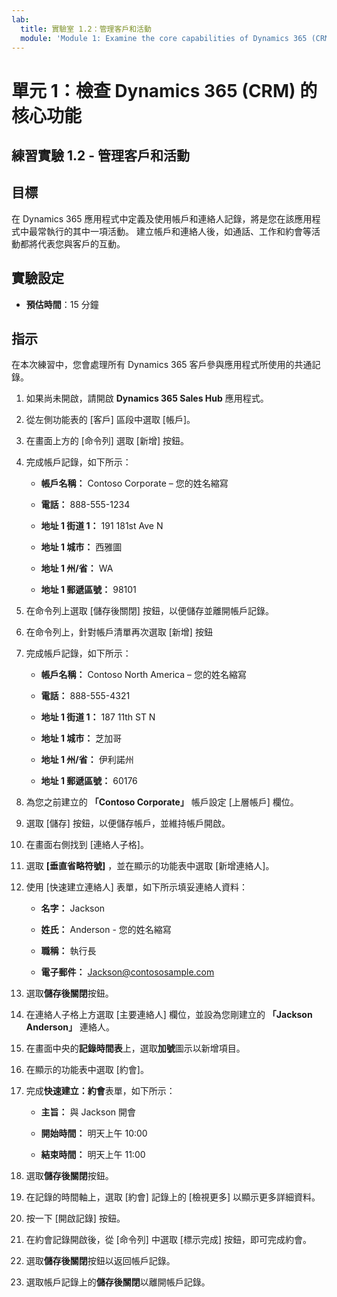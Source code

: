 ```yaml
---
lab:
  title: 實驗室 1.2：管理客戶和活動
  module: 'Module 1: Examine the core capabilities of Dynamics 365 (CRM)'
---
```


<a name="module-1-examine-the-core-capabilities-of-dynamics-365-crm"></a>單元 1：檢查 Dynamics 365 (CRM) 的核心功能
========================

## <a name="practice-lab-12---manage-customers-and-activities"></a>練習實驗 1.2 - 管理客戶和活動

## <a name="objectives"></a>目標

在 Dynamics 365 應用程式中定義及使用帳戶和連絡人記錄，將是您在該應用程式中最常執行的其中一項活動。 建立帳戶和連絡人後，如通話、工作和約會等活動都將代表您與客戶的互動。

## <a name="lab-setup"></a>實驗設定

  - **預估時間**：15 分鐘

## <a name="instructions"></a>指示

在本次練習中，您會處理所有 Dynamics 365 客戶參與應用程式所使用的共通記錄。 

1. 如果尚未開啟，請開啟 **Dynamics 365 Sales Hub** 應用程式。 

2. 從左側功能表的 [客戶] 區段中選取 [帳戶]。 

3. 在畫面上方的 [命令列] 選取 [新增] 按鈕。

4. 完成帳戶記錄，如下所示：

    - **帳戶名稱：** Contoso Corporate – 您的姓名縮寫

    - **電話：** 888-555-1234

    - **地址 1 街道 1：** 191 181st Ave N

    - **地址 1 城市：** 西雅圖

    - **地址 1 州/省：** WA

    - **地址 1 郵遞區號：** 98101

5. 在命令列上選取 [儲存後關閉] 按鈕，以便儲存並離開帳戶記錄。

6. 在命令列上，針對帳戶清單再次選取 [新增] 按鈕

7. 完成帳戶記錄，如下所示：

    - **帳戶名稱：** Contoso North America – 您的姓名縮寫

    - **電話：** 888-555-4321

    - **地址 1 街道 1：** 187 11th ST N

    - **地址 1 城市：** 芝加哥

    - **地址 1 州/省：** 伊利諾州

    - **地址 1 郵遞區號：** 60176

8. 為您之前建立的 **「Contoso Corporate」** 帳戶設定 [上層帳戶] 欄位。 

9. 選取 [儲存] 按鈕，以便儲存帳戶，並維持帳戶開啟。 

10. 在畫面右側找到 [連絡人子格]。

11. 選取 **[垂直省略符號]** ，並在顯示的功能表中選取 [新增連絡人]。

12. 使用 [快速建立連絡人] 表單，如下所示填妥連絡人資料：

    - **名字：** Jackson

    - **姓氏：** Anderson - 您的姓名縮寫

    - **職稱：** 執行長

    - **電子郵件：** Jackson@contososample.com

13. 選取**儲存後關閉**按鈕。

14. 在連絡人子格上方選取 [主要連絡人] 欄位，並設為您剛建立的 **「Jackson Anderson」** 連絡人。 

15. 在畫面中央的**記錄時間表**上，選取**加號**圖示以新增項目。 

16. 在顯示的功能表中選取 [約會]。

17. 完成**快速建立：約會**表單，如下所示：

    - **主旨：** 與 Jackson 開會

    - **開始時間：** 明天上午 10:00 

    - **結束時間：** 明天上午 11:00 

18. 選取**儲存後關閉**按鈕。      

19. 在記錄的時間軸上，選取 [約會] 記錄上的 [檢視更多] 以顯示更多詳細資料。   

20. 按一下 [開啟記錄] 按鈕。 

21. 在約會記錄開啟後，從 [命令列] 中選取 [標示完成] 按鈕，即可完成約會。 

22. 選取**儲存後關閉**按鈕以返回帳戶記錄。   

23. 選取帳戶記錄上的**儲存後關閉**以離開帳戶記錄。   
